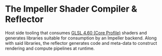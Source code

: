 # The Impeller Shader Compiler & Reflector

Host side tooling that consumes [GLSL 4.60 (Core
Profile)](https://www.khronos.org/registry/OpenGL/specs/gl/GLSLangSpec.4.60.pdf)
shaders and generates libraries suitable for consumption by an Impeller backend.
Along with said libraries, the reflector generates code and meta-data to
construct rendering and compute pipelines at runtime.
